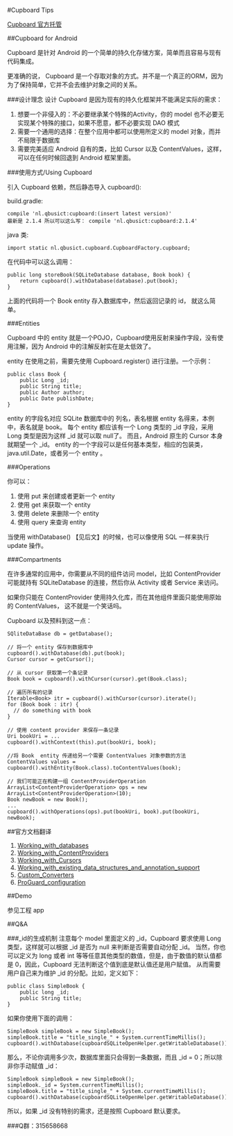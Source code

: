 #Cupboard Tips

[Cupboard 官方托管](https://bitbucket.org/littlerobots/cupboard)

##Cupboard for Android

Cupboard 是针对 Android 的一个简单的持久化存储方案，简单而且容易与现有代码集成。

更准确的说， Cupboard 是一个存取对象的方式。并不是一个真正的ORM，因为为了保持简单，它并不会去维护对象之间的关系。

###设计理念
设计 Cupboard 是因为现有的持久化框架并不能满足实际的需求：

1. 想要一个非侵入的：不必要继承某个特殊的Activity，你的 model 也不必要无实现某个特殊的接口，如果不愿意，都不必要实现 DAO 模式
2. 需要一个通用的选择：在整个应用中都可以使用所定义的 model 对象，而并不局限于数据库
3. 需要完美适应 Android 自有的类，比如 Cursor 以及 ContentValues，这样，可以在任何时候回退到 Android 框架里面。

###使用方式/Using Cupboard

引入 Cupboard 依赖，然后静态导入 cupboard():

build.gradle:

    compile 'nl.qbusict:cupboard:(insert latest version)'
    最新是 2.1.4 所以可以这么写： compile 'nl.qbusict:cupboard:2.1.4'
    
    
java 类:

    import static nl.qbusict.cupboard.CupboardFactory.cupboard;

在代码中可以这么调用：
    
    public long storeBook(SQLiteDatabase database, Book book) {
        return cupboard().withDatabase(database).put(book);
    }

上面的代码将一个 Book  entity 存入数据库中，然后返回记录的 id， 就这么简单。

###Entities

Cupboard 中的 entity 就是一个POJO，Cupboard使用反射来操作字段，没有使用注解，因为 Android 中的注解反射实在是太低效了。

 entity 在使用之前，需要先使用 Cupboard.register() 进行注册。一个示例：

    public class Book {
        public Long _id;
        public String title;
        public Author author;
        public Date publishDate;
    }

entity 的字段名对应 SQLite 数据库中的 列名，表名根据 entity 名得来，本例中，表名就是 book。
每个 entity 都应该有一个 Long 类型的 _id 字段，采用 Long 类型是因为这样 _id 就可以取 null了。
而且，Android 原生的 Cursor 本身就期望一个 _id。
entity 的一个字段可以是任何基本类型，相应的包装类，java.util.Date，或者另一个 entity 。

###Operations

你可以：

1. 使用 put 来创建或者更新一个 entity 
2. 使用 get 来获取一个 entity 
3. 使用 delete 来删除一个 entity 
4. 使用 query 来查询 entity 

当使用 withDatabase() 【见后文】的时候，也可以像使用 SQL 一样来执行 update 操作。

###Compartments

在许多通常的应用中，你需要从不同的组件访问 model，比如 ContentProvider 可能就持有 SQLiteDatabase 的连接，然后你从 Activity 或者 Service 来访问。

如果你只能在 ContentProvider 使用持久化库，而在其他组件里面只能使用原始的 ContentValues， 这不就是一个笑话吗。

Cupboard 以及预料到这一点：

    SQliteDataBase db = getDatabase();
    
    // 将一个 entity 保存到数据库中
    cupboard().withDatabase(db).put(book);
    Cursor cursor = getCursor();
    
    // 从 cursor 获取第一个条记录
    Book book = cupboard().withCursor(cursor).get(Book.class);
    
    // 遍历所有的记录
    Iterable<Book> itr = cupboard().withCursor(cursor).iterate();
    for (Book book : itr) {
      // do something with book
    }
    
    // 使用 content provider 来保存一条记录
    Uri bookUri = ...
    cupboard().withContext(this).put(bookUri, book);
    
    //将 Book  entity 传递给另一个需要 ContentValues 对象参数的方法
    ContentValues values = cupboard().withEntity(Book.class).toContentValues(book);
    
    // 我们可能正在构建一组 ContentProviderOperation 
    ArrayList<ContentProviderOperation> ops = new ArrayList<ContentProviderOperation>(10);
    Book newBook = new Book();
    ...
    cupboard().withOperations(ops).put(bookUri, book).put(bookUri, newBook);
    
    
##官方文档翻译

1. [Working_with_databases](./doc/Working_with_databases.md)
1. [Working_with_ContentProviders](./doc/Working_with_ContentProviders.md)
1. [Working_with_Cursors](./doc/Working_with_Cursors.md)
1. [Working_with_existing_data_structures_and_annotation_support](./doc/Working_with_existing_data_structures_and_annotation_support.md)
1. [Custom_Converters](./doc/Custom_Converters.md)
1. [ProGuard_configuration](./doc/ProGuard_configuration.md)

##Demo

参见工程 app
    
##Q&A

###_id的生成机制
注意每个 model 里面定义的 _id，Cupboard 要求使用 Long 类型，这样就可以根据 _id 是否为 null 来判断是否需要自动分配 _id。
当然，你也可以定义为 long 或者 int 等等任意其他类型的数值，但是，由于数值的默认值都是 0，因此，Cupboard 无法判断这个值到底是默认值还是用户赋值。
从而需要用户自己来为维护 _id 的分配。比如，定义如下：

    public class SimpleBook {
        public long _id;
        public String title;
    }
    
如果你使用下面的调用：

    SimpleBook simpleBook = new SimpleBook();
    simpleBook.title = "title_single_" + System.currentTimeMillis();
    cupboard().withDatabase(cupboardSQLiteOpenHelper.getWritableDatabase()).put(simpleBook);

那么，不论你调用多少次，数据库里面只会得到一条数据，而且 _id = 0；所以除非你手动赋值 _id：

    SimpleBook simpleBook = new SimpleBook();
    simpleBook._id = System.currentTimeMillis();
    simpleBook.title = "title_single_" + System.currentTimeMillis();
    cupboard().withDatabase(cupboardSQLiteOpenHelper.getWritableDatabase()).put(simpleBook);
    
所以，如果 _id 没有特别的需求，还是按照 Cupboard 默认要求。

###Q群：315658668

